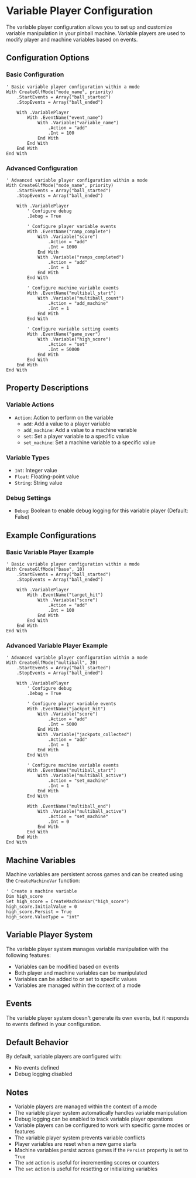 # Variable Player Configuration

The variable player configuration allows you to set up and customize variable manipulation in your pinball machine. Variable players are used to modify player and machine variables based on events.

## Configuration Options

### Basic Configuration
```vbscript
' Basic variable player configuration within a mode
With CreateGlfMode("mode_name", priority)
    .StartEvents = Array("ball_started")
    .StopEvents = Array("ball_ended")
    
    With .VariablePlayer
        With .EventName("event_name")
            With .Variable("variable_name")
                .Action = "add"
                .Int = 100
            End With
        End With
    End With
End With
```

### Advanced Configuration
```vbscript
' Advanced variable player configuration within a mode
With CreateGlfMode("mode_name", priority)
    .StartEvents = Array("ball_started")
    .StopEvents = Array("ball_ended")
    
    With .VariablePlayer
        ' Configure debug
        .Debug = True
        
        ' Configure player variable events
        With .EventName("ramp_complete")
            With .Variable("score")
                .Action = "add"
                .Int = 1000
            End With
            With .Variable("ramps_completed")
                .Action = "add"
                .Int = 1
            End With
        End With
        
        ' Configure machine variable events
        With .EventName("multiball_start")
            With .Variable("multiball_count")
                .Action = "add_machine"
                .Int = 1
            End With
        End With
        
        ' Configure variable setting events
        With .EventName("game_over")
            With .Variable("high_score")
                .Action = "set"
                .Int = 50000
            End With
        End With
    End With
End With
```

## Property Descriptions

### Variable Actions
- `Action`: Action to perform on the variable
  - `add`: Add a value to a player variable
  - `add_machine`: Add a value to a machine variable
  - `set`: Set a player variable to a specific value
  - `set_machine`: Set a machine variable to a specific value

### Variable Types
- `Int`: Integer value
- `Float`: Floating-point value
- `String`: String value

### Debug Settings
- `Debug`: Boolean to enable debug logging for this variable player (Default: False)

## Example Configurations

### Basic Variable Player Example
```vbscript
' Basic variable player configuration within a mode
With CreateGlfMode("base", 10)
    .StartEvents = Array("ball_started")
    .StopEvents = Array("ball_ended")
    
    With .VariablePlayer
        With .EventName("target_hit")
            With .Variable("score")
                .Action = "add"
                .Int = 100
            End With
        End With
    End With
End With
```

### Advanced Variable Player Example
```vbscript
' Advanced variable player configuration within a mode
With CreateGlfMode("multiball", 20)
    .StartEvents = Array("ball_started")
    .StopEvents = Array("ball_ended")
    
    With .VariablePlayer
        ' Configure debug
        .Debug = True
        
        ' Configure player variable events
        With .EventName("jackpot_hit")
            With .Variable("score")
                .Action = "add"
                .Int = 5000
            End With
            With .Variable("jackpots_collected")
                .Action = "add"
                .Int = 1
            End With
        End With
        
        ' Configure machine variable events
        With .EventName("multiball_start")
            With .Variable("multiball_active")
                .Action = "set_machine"
                .Int = 1
            End With
        End With
        
        With .EventName("multiball_end")
            With .Variable("multiball_active")
                .Action = "set_machine"
                .Int = 0
            End With
        End With
    End With
End With
```

## Machine Variables

Machine variables are persistent across games and can be created using the `CreateMachineVar` function:

```vbscript
' Create a machine variable
Dim high_score
Set high_score = CreateMachineVar("high_score")
high_score.InitialValue = 0
high_score.Persist = True
high_score.ValueType = "int"
```

## Variable Player System

The variable player system manages variable manipulation with the following features:

- Variables can be modified based on events
- Both player and machine variables can be manipulated
- Variables can be added to or set to specific values
- Variables are managed within the context of a mode

## Events

The variable player system doesn't generate its own events, but it responds to events defined in your configuration.

## Default Behavior

By default, variable players are configured with:
- No events defined
- Debug logging disabled

## Notes

- Variable players are managed within the context of a mode
- The variable player system automatically handles variable manipulation
- Debug logging can be enabled to track variable player operations
- Variable players can be configured to work with specific game modes or features
- The variable player system prevents variable conflicts
- Player variables are reset when a new game starts
- Machine variables persist across games if the `Persist` property is set to `True`
- The `add` action is useful for incrementing scores or counters
- The `set` action is useful for resetting or initializing variables 